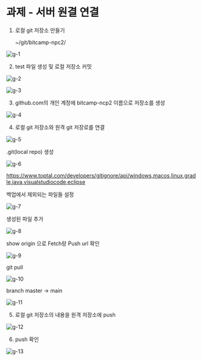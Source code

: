 # 과제 - 서버 원결 연결



1. 로컬 git 저장소 만들기

   ~/git/bitcamp-npc2/

![g-1](https://eellda.github.io/images/2022-11-21-git/g-1.png)

2. test 파일 생성 및 로컬 저장소 커밋

![g-2](https://eellda.github.io/images/2022-11-21-git/g-2.png)

![g-3](https://eellda.github.io/images/2022-11-21-git/g-3.png)

3. github.com의 개인 계정에 bitcamp-ncp2 이름으로 저장소를 생성

![g-4](https://eellda.github.io/images/2022-11-21-git/g-4.png)

4. 로컬 git 저장소와 원격 git 저장로를 연결

![g-5](https://eellda.github.io/images/2022-11-21-git/g-5.png)

.git(local repo)  생성

![g-6](https://eellda.github.io/images/2022-11-21-git/g-6.png)

https://www.toptal.com/developers/gitignore/api/windows,macos,linux,gradle,java,visualstudiocode,eclipse

백업에서 제외되는 파일들 설정

![g-7](https://eellda.github.io/images/2022-11-21-git/g-7.png)

생성된 파일 추가

![g-8](https://eellda.github.io/images/2022-11-21-git/g-8.png)

show origin 으로 Fetch랑 Push url 확인

![g-9](https://eellda.github.io/images/2022-11-21-git/g-9.png)

git pull

![g-10](https://eellda.github.io/images/2022-11-21-git/g-10.png)

branch master -> main

![g-11](https://eellda.github.io/images/2022-11-21-git/g-11.png)

5. 로컬 git 저장소의 내용을 원격 저장소에 push

![g-12](https://eellda.github.io/images/2022-11-21-git/g-12.png)

6. push 확인

![g-13](https://eellda.github.io/images/2022-11-21-git/g-13.png)